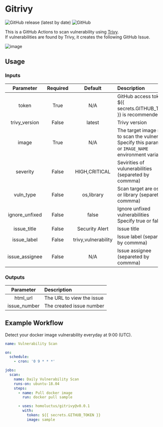 # Gitrivy

![GitHub release (latest by date)](https://img.shields.io/github/v/release/homoluctus/gitrivy?color=brightgreen)
![GitHub](https://img.shields.io/github/license/homoluctus/gitrivy?color=brightgreen)

This is a GitHub Actions to scan vulnerability using [Trivy](https://github.com/aquasecurity/trivy).<br>
If vulnerabilities are found by Trivy, it creates the following GitHub Issue.

![image](https://github.com/homoluctus/gitrivy/issue.png)

## Usage

### Inputs

|Parameter|Required|Default|Description|
|:--:|:--:|:--:|:--|
|token|True|N/A|GitHub access token<br>${{ secrets.GITHUB_TOKEN }} is recommended|
|trivy_version|False|latest|Trivy version|
|image|True|N/A|The target image name to scan the vulnerability<br>Specify this parameter or `IMAGE_NAME` environment variable|
|severity|False|HIGH,CRITICAL|Sevirities of vulunerabilities (separeted by commma)|
|vuln_type|False|os,library|Scan target are os and / or library (separeted by commma)|
|ignore_unfixed|False|false|Ignore unfixed vulnerabilities<br>Specify true or false|
|issue_title|False|Security Alert|Issue title|
|issue_label|False|trivy,vulnerability|Issue label (separeted by commma)|
|issue_assignee|False|N/A|Issue assignee (separeted by commma)|

### Outputs

|Parameter|Description|
|:--:|:--|
|html_url|The URL to view the issue|
|issue_number|The created issue number|

## Example Workflow

Detect your docker image vulnerability everyday at 9:00 (UTC).

```yaml
name: Vulnerability Scan

on:
  schedule:
    - cron: '0 9 * * *'

jobs:
  scan:
    name: Daily Vulnerability Scan
    runs-on: ubuntu-18.04
    steps:
      - name: Pull docker image
        run: docker pull sample

      - uses: homoluctus/gitrivy@v0.0.1
        with:
          token: ${{ secrets.GITHUB_TOKEN }}
          image: sample
```
